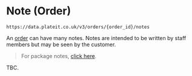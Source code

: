 # Note (Order)

`https://data.plateit.co.uk/v3/orders/{order_id}/notes`

An [order](/objects/order.md) can have many notes. Notes are intended to be written by staff members but may be seen by the customer.

> For package notes, [click here](/objects/order-package-note.md).

TBC.